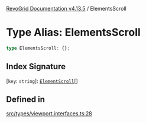 [RevoGrid Documentation v4.13.5](README.md) / ElementsScroll

# Type Alias: ElementsScroll

```ts
type ElementsScroll: {};
```

## Index Signature

 \[`key`: `string`\]: [`ElementScroll`](Interface.ElementScroll.md)[]

## Defined in

[src/types/viewport.interfaces.ts:28](https://github.com/revolist/revogrid/blob/f32590b4b251a55e7610f26e48cd67947bdd6441/src/types/viewport.interfaces.ts#L28)
